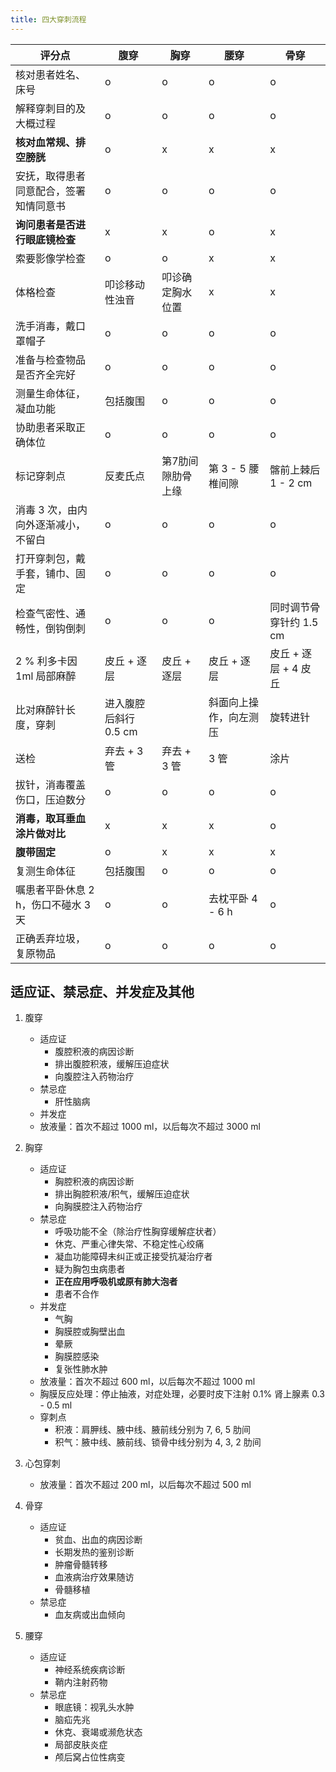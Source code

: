 ```yaml
---
title: 四大穿刺流程
---
```


| 评分点                                 | 腹穿                  | 胸穿              | 腰穿                   | 骨穿                    |
|----------------------------------------|-----------------------|-------------------|------------------------|-------------------------|
| 核对患者姓名、床号                     | o                     | o                 | o                      | o                       |
| 解释穿刺目的及大概过程                 | o                     | o                 | o                      | o                       |
| **核对血常规、排空膀胱**               | o                     | x                 | x                      | x                       |
| 安抚，取得患者同意配合，签署知情同意书 | o                     | o                 | o                      | o                       |
| **询问患者是否进行眼底镜检查**         | x                     | x                 | o                      | x                       |
| 索要影像学检查                         | o                     | o                 | x                      | x                       |
| 体格检查                               | 叩诊移动性浊音        | 叩诊确定胸水位置  | x                      | x                       |
| 洗手消毒，戴口罩帽子                   | o                     | o                 | o                      | o                       |
| 准备与检查物品是否齐全完好             | o                     | o                 | o                      | o                       |
| 测量生命体征，凝血功能                 | 包括腹围              | o                 | o                      | o                       |
| 协助患者采取正确体位                   | o                     | o                 | o                      | o                       |
| 标记穿刺点                             | 反麦氏点              | 第7肋间隙肋骨上缘 | 第 3 - 5 腰椎间隙      | 髂前上棘后 1 - 2 cm     |
| 消毒 3 次，由内向外逐渐减小，不留白    | o                     | o                 | o                      | o                       |
| 打开穿刺包，戴手套，铺巾、固定         | o                     | o                 | o                      | o                       |
| 检查气密性、通畅性，倒钩倒刺           | o                     | o                 | o                      | 同时调节骨穿针约 1.5 cm |
| 2 % 利多卡因 1ml 局部麻醉              | 皮丘 + 逐层           | 皮丘 + 逐层       | 皮丘 + 逐层            | 皮丘 + 逐层 + 4 皮丘    |
| 比对麻醉针长度，穿刺                   | 进入腹腔后斜行 0.5 cm |                   | 斜面向上操作，向左测压 | 旋转进针                |
| 送检                                   | 弃去 + 3 管           | 弃去 + 3 管       | 3 管                   | 涂片                    |
| 拔针，消毒覆盖伤口，压迫数分           | o                     | o                 | o                      | o                       |
| **消毒，取耳垂血涂片做对比**           | x                     | x                 | x                      | o                       |
| **腹带固定**                           | o                     | x                 | x                      | x                       |
| 复测生命体征                           | 包括腹围              | o                 | o                      | o                       |
| 嘱患者平卧休息 2 h，伤口不碰水 3 天    | o                     | o                 | 去枕平卧 4 - 6 h       | o                       |
| 正确丢弃垃圾，复原物品                 | o                     | o                 | o                      | o                       |


## 适应证、禁忌症、并发症及其他
1. 腹穿
    - 适应证
        - 腹腔积液的病因诊断
        - 排出腹腔积液，缓解压迫症状
        - 向腹腔注入药物治疗
    - 禁忌症
        - 肝性脑病
    - 并发症
    - 放液量：首次不超过 1000 ml，以后每次不超过 3000 ml

1. 胸穿
    - 适应证
        - 胸腔积液的病因诊断
        - 排出胸腔积液/积气，缓解压迫症状
        - 向胸膜腔注入药物治疗
    - 禁忌症
        - 呼吸功能不全（除治疗性胸穿缓解症状者）
        - 休克、严重心律失常、不稳定性心绞痛
        - 凝血功能障碍未纠正或正接受抗凝治疗者
        - 疑为胸包虫病患者
        - **正在应用呼吸机或原有肺大泡者**
        - 患者不合作
    - 并发症
        - 气胸
        - 胸膜腔或胸壁出血
        - 晕厥
        - 胸膜腔感染
        - 复张性肺水肿
    - 放液量：首次不超过 600 ml，以后每次不超过 1000 ml
    - 胸膜反应处理：停止抽液，对症处理，必要时皮下注射 0.1% 肾上腺素 0.3 - 0.5 ml
    - 穿刺点
        - 积液：肩胛线、腋中线、腋前线分别为 7, 6, 5 肋间
        - 积气：腋中线、腋前线、锁骨中线分别为 4, 3, 2 肋间

1. 心包穿刺
    - 放液量：首次不超过 200 ml，以后每次不超过 500 ml

1. 骨穿
    - 适应证
        - 贫血、出血的病因诊断
        - 长期发热的鉴别诊断
        - 肿瘤骨髓转移
        - 血液病治疗效果随访
        - 骨髓移植
    - 禁忌症
        - 血友病或出血倾向

1. 腰穿
    - 适应证
        - 神经系统疾病诊断
        - 鞘内注射药物
    - 禁忌症
        - 眼底镜：视乳头水肿
        - 脑疝先兆
        - 休克、衰竭或濒危状态
        - 局部皮肤炎症
        - 颅后窝占位性病变


